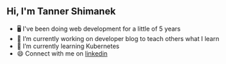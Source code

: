 ## Hi, I'm Tanner Shimanek

- 🖥️ I've been doing web development for a little of 5 years
- 🔭 I’m currently working on developer blog to teach others what I learn
- 🌱 I’m currently learning Kubernetes
- 😄 Connect with me on [linkedin](https://www.linkedin.com/in/tshimanek/)
<!--
**tannershimanek/tannershimanek** is a ✨ _special_ ✨ repository because its `README.md` (this file) appears on your GitHub profile.

Here are some ideas to get you started:

- 🔭 I’m currently working on developer blog to showcase what I learn...
- 🌱 I’m currently learning Kubernetes...
- 👯 I’m looking to collaborate on ...
- 🤔 I’m looking for help with ...
- 💬 Ask me about ...
- 📫 How to reach me: ...
- 😄 Pronouns: ...
- ⚡ Fun fact: ...
-->
